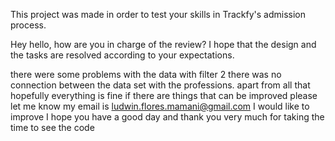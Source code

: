 This project was made in order to test your skills in Trackfy's admission process.


Hey hello, how are you in charge of the review? I hope that the design and the tasks are resolved according to your expectations.

there were some problems with the data with filter 2 there was no connection between the data set with the professions. apart from all that hopefully everything is fine if there are things that can be improved please let me know my email is ludwin.flores.mamani@gmail.com I would like to improve I hope you have a good day and thank you very much for taking the time to see the code